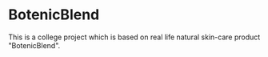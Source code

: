 # BotenicBlend

This is a college project which is based on real life natural skin-care product "BotenicBlend".
